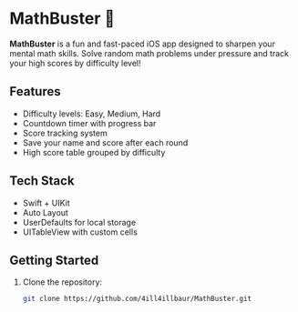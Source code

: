 # MathBuster 🎯

**MathBuster** is a fun and fast-paced iOS app designed to sharpen your mental math skills. Solve random math problems under pressure and track your high scores by difficulty level!

## Features

- Difficulty levels: Easy, Medium, Hard  
- Countdown timer with progress bar  
- Score tracking system  
- Save your name and score after each round  
- High score table grouped by difficulty  

## Tech Stack

- Swift + UIKit  
- Auto Layout  
- UserDefaults for local storage  
- UITableView with custom cells  

## Getting Started

1. Clone the repository:
   ```bash
   git clone https://github.com/4ill4illbaur/MathBuster.git
